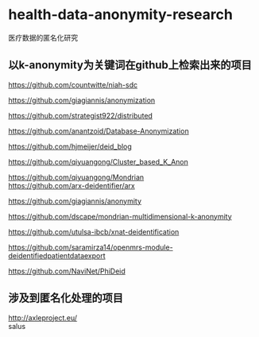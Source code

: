 health-data-anonymity-research
==============================

医疗数据的匿名化研究

## 以k-anonymity为关键词在github上检索出来的项目            
https://github.com/countwitte/niah-sdc        

https://github.com/giagiannis/anonymization             

https://github.com/strategist922/distributed               
 
https://github.com/anantzoid/Database-Anonymization                 

https://github.com/hjmeijer/deid_blog                  

https://github.com/qiyuangong/Cluster_based_K_Anon                        

https://github.com/qiyuangong/Mondrian            
https://github.com/arx-deidentifier/arx               

https://github.com/giagiannis/anonymity

https://github.com/dscape/mondrian-multidimensional-k-anonymity        

https://github.com/utulsa-ibcb/xnat-deidentification

https://github.com/saramirza14/openmrs-module-deidentifiedpatientdataexport

https://github.com/NaviNet/PhiDeid


##  涉及到匿名化处理的项目            

http://axleproject.eu/          
salus



